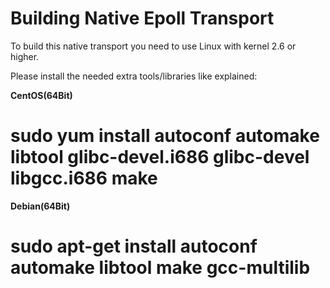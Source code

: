 # Building Native Epoll Transport

To build this native transport you need to use Linux with kernel 2.6 or higher.

Please install the needed extra tools/libraries like explained:

__CentOS(64Bit)__
# sudo yum install autoconf automake libtool glibc-devel.i686 glibc-devel libgcc.i686 make

__Debian(64Bit)__
# sudo apt-get install autoconf automake libtool make gcc-multilib

